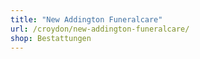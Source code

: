 ```yaml
---
title: "New Addington Funeralcare"
url: /croydon/new-addington-funeralcare/
shop: Bestattungen
---
```

